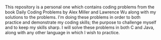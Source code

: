 This repository is a personal one which contains coding problems from the book 
Daily Coding Problems by Alex Miller and Lawrence Wu along with my solutions to 
the problems. I'm doing these problems in order to both practice and demonstrate 
my coding skills; the purpose to challenge myself and to keep my skills sharp. 
I will solve these problems in both C and Java, along with any other language in
which I wish to practice. 